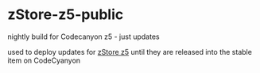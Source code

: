 # zStore-z5-public
nightly build for Codecanyon z5 - just updates

used to deploy updates for [zStore z5](https://codecanyon.net/item/zstore-z5-an-amazon-affiliate-store-pa-api-50/25922480) until they are released into the stable item on CodeCyanyon
